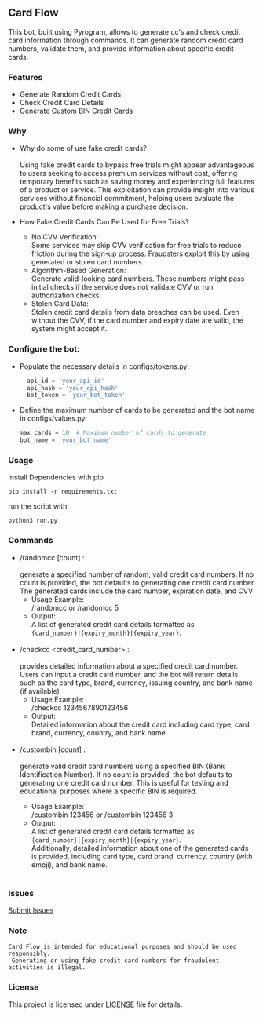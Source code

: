 ## Card Flow

This bot, built using Pyrogram, allows to generate cc's and check credit card information through commands.
It can generate random credit card numbers, validate them, and provide information about specific credit cards.

### Features
  - Generate Random Credit Cards
  - Check Credit Card Details
  - Generate Custom BIN Credit Cards

### Why
  - Why do some of use fake credit cards?<br><br>
    Using fake credit cards to bypass free trials might appear advantageous to users seeking to access premium services without cost, offering temporary benefits such as saving money and experiencing full features of a            product or service. This exploitation can provide insight into various services without financial commitment, helping users evaluate the product's value before making a purchase decision.

  - How Fake Credit Cards Can Be Used for Free Trials?<br>
    - No CVV Verification:<br>
    Some services may skip CVV verification for free trials to reduce friction during the sign-up process.
    Fraudsters exploit this by using generated or stolen card numbers.<br>
    - Algorithm-Based Generation: <br>Generate valid-looking card numbers. These numbers might pass initial checks if the service does not validate CVV or run authorization checks.<br>
    - Stolen Card Data: <br>Stolen credit card details from data breaches can be used. Even without the CVV, if the card number and expiry date are valid, the system might accept it.<br>
### Configure the bot:
  - Populate the necessary details in configs/tokens.py:
    ```py
      api_id = 'your_api_id'
      api_hash = 'your_api_hash'
      bot_token = 'your_bot_token'
    ```
  - Define the maximum number of cards to be generated and the bot name in configs/values.py:
    ```py
    max_cards = 10  # Maximum number of cards to generate
    bot_name = 'your_bot_name'
    ```
### Usage

Install Dependencies with pip
```
pip install -r requirements.txt
```

run the script with

```
python3 run.py
```
### Commands

  - /randomcc [count] : <br><br>
    generate a specified number of random, valid credit card numbers. If no count is provided, the bot defaults to generating one credit card number.
    The generated cards include the card number, expiration date, and CVV
      - Usage Example:<br>/randomcc or /randomcc 5
      - Output: <br>A list of generated credit card details formatted as<br> <code>{card_number}|{expiry_month}|{expiry_year}</code>.<br><br>
  - /checkcc <credit_card_number> : <br><br>
     provides detailed information about a specified credit card number.
     Users can input a credit card number, and the bot will return details such as the card type, brand, currency, issuing country, and bank name (if available)
      - Usage Example: <br>/checkcc 1234567890123456
      - Output: <br>Detailed information about the credit card including card type, card brand, currency, country, and bank name.<br><br>
  - /custombin <BIN> [count] : <br><br>
    generate valid credit card numbers using a specified BIN (Bank Identification Number).
    If no count is provided, the bot defaults to generating one credit card number.
    This is useful for testing and educational purposes where a specific BIN is required.
      - Usage Example:<br> /custombin 123456 or /custombin 123456 3
      - Output:<br> A list of generated credit card details formatted as<br> <code>{card_number}|{expiry_month}|{expiry_year}</code>.<br> Additionally, detailed information about one of the generated cards is provided,           including card type, card brand, currency, country (with emoji), and bank name.<br><br>


### Issues 

[Submit Issues](https://github.com/riz4d/Card-Flow/issues)

### Note

```LICENSE
Card Flow is intended for educational purposes and should be used responsibly.
 Generating or using fake credit card numbers for fraudulent activities is illegal.
```

### License

This project is licensed under [LICENSE](LICENSE) file for details.
